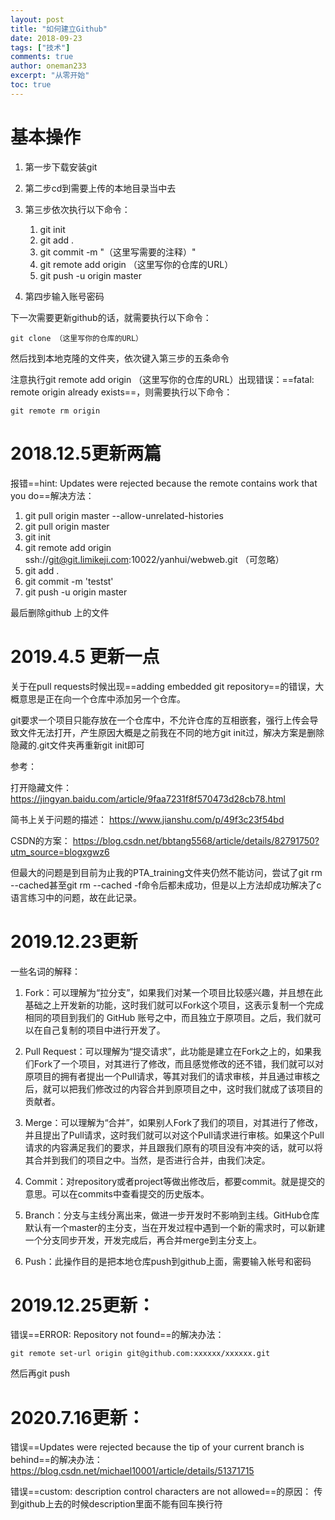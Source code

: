 ```yaml
---
layout: post
title: "如何建立Github"
date: 2018-09-23
tags: ["技术"]
comments: true
author: oneman233
excerpt: "从零开始"
toc: true
---
```


# 基本操作

1. 第一步下载安装git

2. 第二步cd到需要上传的本地目录当中去

3. 第三步依次执行以下命令：
   1. git init
   2. git add .
   3. git commit -m "（这里写需要的注释）"
   4. git remote add origin （这里写你的仓库的URL）
   5. git push -u origin master

4. 第四步输入账号密码

下一次需要更新github的话，就需要执行以下命令：
    
    git clone （这里写你的仓库的URL）
然后找到本地克隆的文件夹，依次键入第三步的五条命令

注意执行git remote add origin （这里写你的仓库的URL）出现错误：==fatal: remote origin already exists==，则需要执行以下命令：
    
    git remote rm origin

# 2018.12.5更新两篇

报错==hint: Updates were rejected because the remote contains work that you do==解决方法：

1. git pull origin master --allow-unrelated-histories
2. git pull origin master
3. git init
4. git remote add origin ssh://git@git.limikeji.com:10022/yanhui/webweb.git （可忽略）
5. git add .
6. git commit -m 'testst'
7. git push -u origin master

最后删除github 上的文件

# 2019.4.5 更新一点

关于在pull requests时候出现==adding embedded git repository==的错误，大概意思是正在向一个仓库中添加另一个仓库。

git要求一个项目只能存放在一个仓库中，不允许仓库的互相嵌套，强行上传会导致文件无法打开，产生原因大概是之前我在不同的地方git init过，解决方案是删除隐藏的.git文件夹再重新git init即可

参考：

打开隐藏文件：
https://jingyan.baidu.com/article/9faa7231f8f570473d28cb78.html

简书上关于问题的描述：
https://www.jianshu.com/p/49f3c23f54bd

CSDN的方案：
https://blog.csdn.net/bbtang5568/article/details/82791750?utm_source=blogxgwz6

但最大的问题是到目前为止我的PTA_training文件夹仍然不能访问，尝试了git rm --cached甚至git rm --cached -f命令后都未成功，但是以上方法却成功解决了c语言练习中的问题，故在此记录。

# 2019.12.23更新

一些名词的解释：
1. Fork：可以理解为“拉分支”，如果我们对某一个项目比较感兴趣，并且想在此基础之上开发新的功能，这时我们就可以Fork这个项目，这表示复制一个完成相同的项目到我们的 GitHub 账号之中，而且独立于原项目。之后，我们就可以在自己复制的项目中进行开发了。

2. Pull Request：可以理解为“提交请求”，此功能是建立在Fork之上的，如果我们Fork了一个项目，对其进行了修改，而且感觉修改的还不错，我们就可以对原项目的拥有者提出一个Pull请求，等其对我们的请求审核，并且通过审核之后，就可以把我们修改过的内容合并到原项目之中，这时我们就成了该项目的贡献者。

3. Merge：可以理解为“合并”，如果别人Fork了我们的项目，对其进行了修改，并且提出了Pull请求，这时我们就可以对这个Pull请求进行审核。如果这个Pull请求的内容满足我们的要求，并且跟我们原有的项目没有冲突的话，就可以将其合并到我们的项目之中。当然，是否进行合并，由我们决定。
   
4. Commit：对repository或者project等做出修改后，都要commit。就是提交的意思。可以在commits中查看提交的历史版本。
   
5. Branch：分支与主线分离出来，做进一步开发时不影响到主线。GitHub仓库默认有一个master的主分支，当在开发过程中遇到一个新的需求时，可以新建一个分支同步开发，开发完成后，再合并merge到主分支上。
   
6. Push：此操作目的是把本地仓库push到github上面，需要输入帐号和密码

# 2019.12.25更新：
错误==ERROR: Repository not found==的解决办法：
    
    git remote set-url origin git@github.com:xxxxxx/xxxxxx.git
然后再git push

# 2020.7.16更新：
错误==Updates were rejected because the tip of your current branch is behind==的解决办法：
https://blog.csdn.net/michael10001/article/details/51371715

错误==custom: description control characters are not allowed==的原因：
传到github上去的时候description里面不能有回车换行符